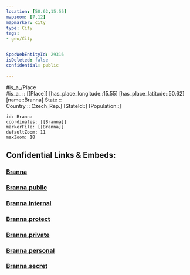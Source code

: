 ```yaml
---
location: [50.62,15.55] 
mapzoom: [7,12] 
mapmarker: city 
type: City
tags:
- geo/City


SpocWebEntityId: 29316
isDeleted: false
confidential: public

---
```

#is_a_/Place  
#is_a_ :: [[Place]] 
[has_place_longitude::15.55] 
[has_place_latitude::50.62] 
[name::Branna] 
State ::  
Country :: Czech_Rep.] 
[StateId::] 
[Population::] 



```leaflet
id: Branna
coordinates: [[Branna]] 
markerFile: [[Branna]] 
defaultZoom: 11 
maxZoom: 18
```


## Confidential Links & Embeds: 

### [Branna](/_Standards/Earth/Continent/Europe/Europe~Central/Czech_Republic/regions~Czech_Republic/Liberecký/City/Branna.md) 

### [Branna.public](/_public/Earth/Continent/Europe/Europe~Central/Czech_Republic/regions~Czech_Republic/Liberecký/City/Branna.public.md) 

### [Branna.internal](/_internal/Earth/Continent/Europe/Europe~Central/Czech_Republic/regions~Czech_Republic/Liberecký/City/Branna.internal.md) 

### [Branna.protect](/_protect/Earth/Continent/Europe/Europe~Central/Czech_Republic/regions~Czech_Republic/Liberecký/City/Branna.protect.md) 

### [Branna.private](/_private/Earth/Continent/Europe/Europe~Central/Czech_Republic/regions~Czech_Republic/Liberecký/City/Branna.private.md) 

### [Branna.personal](/_personal/Earth/Continent/Europe/Europe~Central/Czech_Republic/regions~Czech_Republic/Liberecký/City/Branna.personal.md) 

### [Branna.secret](/_secret/Earth/Continent/Europe/Europe~Central/Czech_Republic/regions~Czech_Republic/Liberecký/City/Branna.secret.md)

